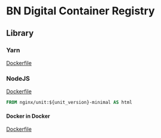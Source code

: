 # BN Digital Container Registry

## Library

### Yarn

[Dockerfile](packages/yarn/Dockerfile)

### NodeJS

[Dockerfile](packages/nodejs/Dockerfile)

```dockerfile
FROM nginx/unit:${unit_version}-minimal AS html
```

#### Docker in Docker

[Dockerfile](packages/dind/Dockerfile)

